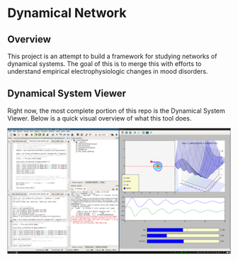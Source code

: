 # Dynamical Network

## Overview
This project is an attempt to build a framework for studying networks of dynamical systems. The goal of this is to merge this with efforts to understand empirical electrophysiologic changes in mood disorders.

## Dynamical System Viewer
Right now, the most complete portion of this repo is the Dynamical System Viewer. Below is a quick visual overview of what this tool does.

![alt-text](Imgs/2017-01-02-205147_1920x1080_scrot.png "Frontend")
